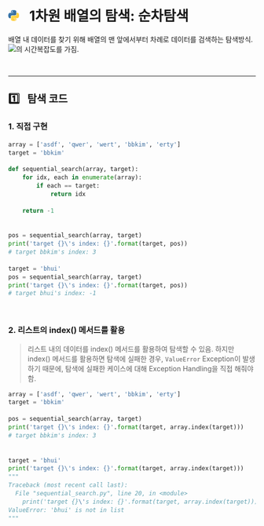 # <a href="https://www.python.org/"><img src="https://raw.githubusercontent.com/KIMBIBLE/KIMBIBLE/main/icons/python.svg" title="Python" width="22px"/></a>&ensp; 1차원 배열의 탐색: 순차탐색

배열 내 데이터를 찾기 위해 배열의 맨 앞에서부터 차례로 데이터를 검색하는 탐색방식. <img src="https://chart.apis.google.com/chart?cht=tx&chl=O(n)" />의 시간복잡도를 가짐.

<br/>

---
## :one:&ensp; 탐색 코드

### 1. 직접 구현

```py
array = ['asdf', 'qwer', 'wert', 'bbkim', 'erty']
target = 'bbkim'

def sequential_search(array, target):
    for idx, each in enumerate(array):
        if each == target:
            return idx

    return -1


pos = sequential_search(array, target)
print('target {}\'s index: {}'.format(target, pos))
# target bbkim's index: 3

target = 'bhui'
pos = sequential_search(array, target)
print('target {}\'s index: {}'.format(target, pos))
# target bhui's index: -1

```

<br/>

### 2. 리스트의 index() 메서드를 활용

> 리스트 내의 데이터를 index() 메서드를 활용하여 탐색할 수 있음. 하지만 index() 메서드를 활용하면 탐색에 실패한 경우, `ValueError` Exception이 발생하기 때문에, 탐색에 실패한 케이스에 대해 Exception Handling을 직접 해줘야 함.

```py
array = ['asdf', 'qwer', 'wert', 'bbkim', 'erty']
target = 'bbkim'

pos = sequential_search(array, target)
print('target {}\'s index: {}'.format(target, array.index(target)))
# target bbkim's index: 3


target = 'bhui'
print('target {}\'s index: {}'.format(target, array.index(target)))
"""
Traceback (most recent call last):
  File "sequential_search.py", line 20, in <module>
    print('target {}\'s index: {}'.format(target, array.index(target)))
ValueError: 'bhui' is not in list
"""
```